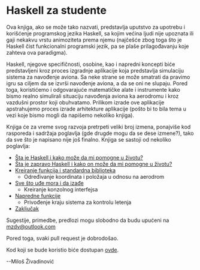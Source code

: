 Haskell za studente
===================

Ova knjiga, ako se može tako nazvati, predstavlja uputstvo za upotrebu i korišćenje programskog
jezika Haskell, sa kojim većina ljudi nije upoznata ili gaji nekakvu vrstu animoziteta prema njemu
(najčešće zbog toga što je Haskell čist funkcionalni programski jezik, pa se plaše prilagođavanju koje
zahteva ova paradigma).

Haskell, njegove specifičnosti, osobine, kao i napredni koncepti biće predstavljeni kroz proces izgradnje
aplikacije koja predstavlja simulaciju sistema za navođenje aviona. Sa neke strane se može smatrati da
pravimo igru sa ciljem da se izvrši navođenje aviona, a da se oni ne slupaju. Pored toga, koristićemo i
odgovarajuće matematičke alate i instrumente kako bismo realno simulirali situaciju navođenja aviona ka
aerodromu i kroz vazdušni prostor koji obuhvatamo. Prilikom izrade ove aplikacije apstrahujemo proces 
izrade arhitekture aplikacije (pošto bi to bila tema u vezi koje bismo mogli da napišemo nekoliko knjiga).

Knjiga će za vreme svog razvoja pretrpeti veliki broj izmena, ponajviše kod rasporeda i sadržaja poglavlja
(gde drugde mogu da se dese izmene?), tako da sve što je napisano nije još finalno.
Knjiga se sastoji od nekoliko poglavlja:
* [Šta je Haskell i kako može da mi pomogne u životu?](chapter1.md)
* [Šta je zapravo Haskell i kako on može da mi pomogne u životu?](chapter2.md)
* [Kreiranje funkcija i standardna biblioteka](chapter3.md)
	* Određivanje koordinata i položaja u odnosu na aerodrom
* [Sve što uđe mora i da izađe](chapter4.md)
	* Kreiranje konzolnog interfejsa
* [Napredne funkcije](chapter5.md)
	* Privođenje kraju sistema za kontrolu letenja
* [Zaključak](chapter6.md)
	
Sugestije, primedbe, predlozi mogu slobodno da budu upućeni na [mzdv@outlook.com](mailto:mzdv@outlook.com)

Pored toga, svaki pull request je dobrodošao.

Kod koji se bude koristio biće dostupan [ovde](https://github.com/mzdv/haskell-za-studente-kodovi).

--Miloš Živadinović